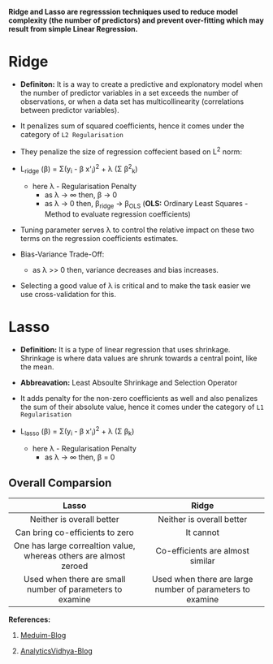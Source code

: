 **Ridge and Lasso are regresssion techniques used to reduce model complexity (the number of predictors) and prevent over-fitting which may result from simple Linear Regression.**

<!-- Insert image here -->

# Ridge

- **Definiton:** It is a way to create a predictive and explonatory model when the number of predictor variables in a set exceeds the number of observations, or when a data set has multicollinearity (correlations between predictor variables).

- It penalizes sum of squared coefficients, hence it comes under the category of `L2 Regularisation`

- They penalize the size of regression coffecient based on L<sup>2</sup> norm:

- L<sub>ridge</sub> (β) = Σ(y<sub>i</sub> - β x'<sub>i</sub>)<sup>2</sup> + λ (Σ β<sup>2</sup><sub>k</sub>)

  - here λ - Regularisation Penalty
    - as λ -> ∞ then, β -> 0
    - as λ -> 0 then, β<sub>ridge</sub> -> β<sub>OLS</sub> (**OLS:** Ordinary Least Squares - Method to evaluate regression coefficients)

- Tuning parameter serves λ to control the relative impact on these two terms on the regression coefficients estimates.

- Bias-Variance Trade-Off:

  - as λ >> 0 then, variance decreases and bias increases.

- Selecting a good value of λ is critical and to make the task easier we use cross-validation for this.

# Lasso

- **Definition:** It is a type of linear regression that uses shrinkage. Shrinkage is where data values are shrunk towards a central point, like the mean.

- **Abbreavation:** Least Absoulte Shrinkage and Selection Operator

- It adds penalty for the non-zero coefficients as well and also penalizes the sum of their absolute value, hence it comes under the category of `L1 Regularisation`

- L<sub>lasso</sub> (β) = Σ(y<sub>i</sub> - β x'<sub>i</sub>)<sup>2</sup> + λ (Σ β<sub>k</sub>)
  - here λ - Regularisation Penalty
    - as λ -> ∞ then, β = 0

## Overall Comparsion

| Lasso | Ridge       |
| :--------------: | :--------------: |
| Neither is overall better | Neither is overall better |
| Can bring co-efficients to zero | It cannot |
| One has large correaltion value, whereas others are almost zeroed | Co-efficients are almost similar |
| Used when there are small number of parameters to examine | Used when there are large number of parameters to examine |

**References:**

1. [Meduim-Blog](https://towardsdatascience.com/ridge-and-lasso-regression-a-complete-guide-with-python-scikit-learn-e20e34bcbf0b)

1. [AnalyticsVidhya-Blog](https://www.analyticsvidhya.com/blog/2017/06/a-comprehensive-guide-for-linear-ridge-and-lasso-regression/)
